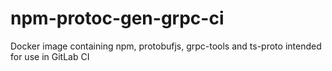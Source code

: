 # npm-protoc-gen-grpc-ci

Docker image containing npm, protobufjs, grpc-tools and ts-proto intended for use in GitLab CI